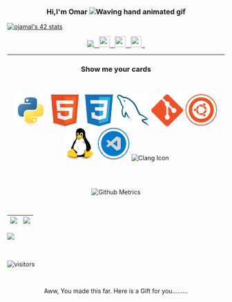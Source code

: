 <h3 align="center">Hi,I'm Omar <img src="https://raw.githubusercontent.com/nixin72/nixin72/master/wave.gif" 
         alt="Waving hand animated gif" height="45" width="45" /></h3>

<a align="center" href="https://profile.intra.42.fr/users/ojamal"><img src="https://badge.mediaplus.ma/greenbinary/ojamal" alt="ojamal's 42 stats" /></a>
<br>

<p align="center">
 <a target="_blank" href=https://github.com/cat161>
  <img src=https://img.shields.io/github/followers/cat161?label=follow%20me&style=social />
  &nbsp;
</a>

<a target="_blank" href=https://codeforces.com/profile/blue_edge>
  <img src=https://sta.codeforces.com/s/62449/favicon-32x32.png width="25" height="25" />
  &nbsp;
</a>

<a target="_blank" href=https://twitter.com/Samacatto>
  <img height="25" width="25" src="https://abs.twimg.com/favicons/twitter.ico" />
  &nbsp;
</a>

<a target="_blank" href=mailto:ojamal@student.1337.ma>
  <img height="25" width="25" src="https://ssl.gstatic.com/ui/v1/icons/mail/images/favicon5.ico" />
  &nbsp;
</a>
</p>

<hr>
<h3 align="center">Show me your cards </h3>
<br>

<p align="center">
<img src=https://raw.githubusercontent.com/devicons/devicon/master/icons/python/python-original.svg alt=python width="75"/>
<img src=https://raw.githubusercontent.com/devicons/devicon/master/icons/html5/html5-original.svg alt=html5 width="75" />
<img src=https://raw.githubusercontent.com/devicons/devicon/master/icons/css3/css3-original.svg alt=css3 width="75" />
<img src=https://raw.githubusercontent.com/devicons/devicon/master/icons/mysql/mysql-original.svg alt=express width="75" />
<img src=https://raw.githubusercontent.com/devicons/devicon/master/icons/git/git-original.svg alt=git width="75"/>
<img width="75px" src="https://github.com/Pedro-Murilo/icons-for-readme/blob/main/.github/ubuntu-icon.svg" alt="Ubuntu Icon" />
<img src=https://raw.githubusercontent.com/devicons/devicon/master/icons/linux/linux-original.svg alt=linux width="75"/>
<img width="75px" src="https://github.com/Pedro-Murilo/icons-for-readme/blob/main/.github/vscode-icon.svg" alt="VSCode Icon" />
<img width="75px" src="https://user-images.githubusercontent.com/91758150/205903120-e7d9fbca-f6e0-4b55-b8b2-246c6852dceb.png" alt="Clang Icon" />
</p>

<br><br>

<p align="center">

<img width="500" src="https://metrics.lecoq.io/cat161" alt="Github Metrics">
  
<br>

</p>

<br>

|![](https://github-readme-stats.vercel.app/api?username=cat161&&show_icons=true&title_color=ffffff&icon_color=bb2acf&text_color=daf7dc&bg_color=151515)|![](https://github-readme-stats.vercel.app/api/top-langs/?username=cat161&layout=compact&theme=tokyonight&langs_count=10)|
|-|-|

![](https://activity-graph.herokuapp.com/graph?username=cat161&theme=redical)

<br>

![visitors](https://visitor-badge.laobi.icu/badge?page_id=cat161.cat161)

<br>

<p align="center">
    Aww, You made this far. Here is a Gift for you.........
</p>

<br>

